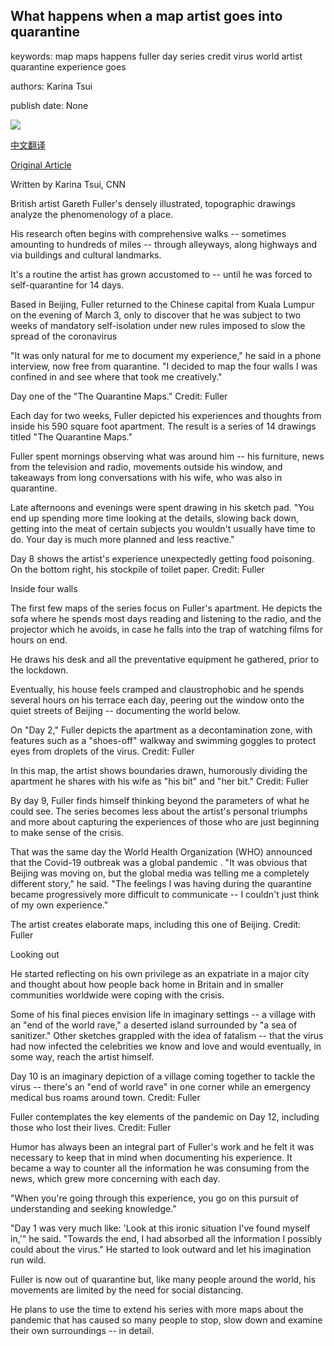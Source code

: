 ## What happens when a map artist goes into quarantine

keywords: map maps happens fuller day series credit virus world artist quarantine experience goes

authors: Karina Tsui

publish date: None

![](https://cdn.cnn.com/cnnnext/dam/assets/200319211222-fuller-drawing-02-super-tease.jpg)

[中文翻译](What%20happens%20when%20a%20map%20artist%20goes%20into%20quarantine_zh.md)

[Original Article](https://edition.cnn.com/style/article/gareth-fuller-maps-coronavirus-quarantine/index.html)

Written by Karina Tsui, CNN

British artist Gareth Fuller's densely illustrated, topographic drawings analyze the phenomenology of a place.

His research often begins with comprehensive walks -- sometimes amounting to hundreds of miles -- through alleyways, along highways and via buildings and cultural landmarks.

It's a routine the artist has grown accustomed to -- until he was forced to self-quarantine for 14 days.

Based in Beijing, Fuller returned to the Chinese capital from Kuala Lumpur on the evening of March 3, only to discover that he was subject to two weeks of mandatory self-isolation under new rules imposed to slow the spread of the coronavirus

"It was only natural for me to document my experience," he said in a phone interview, now free from quarantine. "I decided to map the four walls I was confined in and see where that took me creatively."

Day one of the "The Quarantine Maps." Credit: Fuller

Each day for two weeks, Fuller depicted his experiences and thoughts from inside his 590 square foot apartment. The result is a series of 14 drawings titled "The Quarantine Maps."

Fuller spent mornings observing what was around him -- his furniture, news from the television and radio, movements outside his window, and takeaways from long conversations with his wife, who was also in quarantine.

Late afternoons and evenings were spent drawing in his sketch pad. "You end up spending more time looking at the details, slowing back down, getting into the meat of certain subjects you wouldn't usually have time to do. Your day is much more planned and less reactive."

Day 8 shows the artist's experience unexpectedly getting food poisoning. On the bottom right, his stockpile of toilet paper. Credit: Fuller

Inside four walls

The first few maps of the series focus on Fuller's apartment. He depicts the sofa where he spends most days reading and listening to the radio, and the projector which he avoids, in case he falls into the trap of watching films for hours on end.

He draws his desk and all the preventative equipment he gathered, prior to the lockdown.

Eventually, his house feels cramped and claustrophobic and he spends several hours on his terrace each day, peering out the window onto the quiet streets of Beijing -- documenting the world below.

On "Day 2," Fuller depicts the apartment as a decontamination zone, with features such as a "shoes-off" walkway and swimming goggles to protect eyes from droplets of the virus. Credit: Fuller

In this map, the artist shows boundaries drawn, humorously dividing the apartment he shares with his wife as "his bit" and "her bit." Credit: Fuller

By day 9, Fuller finds himself thinking beyond the parameters of what he could see. The series becomes less about the artist's personal triumphs and more about capturing the experiences of those who are just beginning to make sense of the crisis.

That was the same day the World Health Organization (WHO) announced that the Covid-19 outbreak was a global pandemic . "It was obvious that Beijing was moving on, but the global media was telling me a completely different story," he said. "The feelings I was having during the quarantine became progressively more difficult to communicate -- I couldn't just think of my own experience."

The artist creates elaborate maps, including this one of Beijing. Credit: Fuller

Looking out

He started reflecting on his own privilege as an expatriate in a major city and thought about how people back home in Britain and in smaller communities worldwide were coping with the crisis.

Some of his final pieces envision life in imaginary settings -- a village with an "end of the world rave," a deserted island surrounded by "a sea of sanitizer." Other sketches grappled with the idea of fatalism -- that the virus had now infected the celebrities we know and love and would eventually, in some way, reach the artist himself.

Day 10 is an imaginary depiction of a village coming together to tackle the virus -- there's an "end of world rave" in one corner while an emergency medical bus roams around town. Credit: Fuller

Fuller contemplates the key elements of the pandemic on Day 12, including those who lost their lives. Credit: Fuller

Humor has always been an integral part of Fuller's work and he felt it was necessary to keep that in mind when documenting his experience. It became a way to counter all the information he was consuming from the news, which grew more concerning with each day.

"When you're going through this experience, you go on this pursuit of understanding and seeking knowledge."

"Day 1 was very much like: 'Look at this ironic situation I've found myself in,'" he said. "Towards the end, I had absorbed all the information I possibly could about the virus." He started to look outward and let his imagination run wild.

Fuller is now out of quarantine but, like many people around the world, his movements are limited by the need for social distancing.

He plans to use the time to extend his series with more maps about the pandemic that has caused so many people to stop, slow down and examine their own surroundings -- in detail.